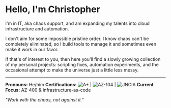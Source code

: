 <!--
**ChaosSupport/ChaosSupport** is a ✨ _special_ ✨ repository because its `README.md` (this file) appears on your GitHub profile.

Here are some ideas to get you started:

- 🔭 I’m currently working on ...
- 🌱 I’m currently learning ...
- 👯 I’m looking to collaborate on ...
- 🤔 I’m looking for help with ...
- 💬 Ask me about ...
- 📫 How to reach me: ...
- 😄 Pronouns: ...
- ⚡ Fun fact: ...
-->


# Hello, I'm Christopher

I'm in IT, aka chaos support, and am expanding my talents into cloud infrastructure and automation. 

I don't aim for some impossible pristine order. I know chaos can't be completely eliminated, so I build tools to manage it and sometimes even make it work in our favor.

If that's of interest to you, then here you'll find a slowly growing collection of my personal projects: scripting fixes, automation experiments, and the occasional attempt to make the universe just a little less messy.

---
**Pronouns:** He/him
**Certifications:** <img src="https://img.shields.io/badge/A%2B-CompTIA-red" alt="A+" />  | <img src="https://img.shields.io/badge/AZ--104-Microsoft-blue" alt="AZ-104" /> | <img src="https://img.shields.io/badge/JNCIA-Juniper-green" alt="JNCIA" />
**Current Focus:** AZ-400 & infrastructure-as-code  

_"Work with the chaos, not against it."_
